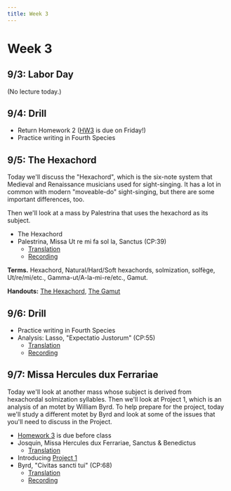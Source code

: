 ```yaml
---
title: Week 3
---
```


# Week 3

## 9/3: Labor Day

(No lecture today.)

## 9/4: Drill

* Return Homework 2 ([HW3](HW-3.pdf) is due on Friday!)
* Practice writing in Fourth Species

## 9/5: The Hexachord

Today we'll discuss the "Hexachord", which is the six-note system that 
Medieval and Renaissance musicians used for sight-singing. It has a lot 
in common with modern "moveable-do" sight-singing, but there are some 
important differences, too.

Then we'll look at a mass by Palestrina that uses the hexachord as its
subject.

* The Hexachord
* Palestrina, Missa Ut re mi fa sol la, Sanctus (CP:39)
  * [Translation](translations/mass#sanctus)
  * [Recording]() 

**Terms.** Hexachord, Natural/Hard/Soft hexachords, solmization, solfège, Ut/re/mi/etc., Gamma-ut/A-la-mi-re/etc., Gamut.

**Handouts:** [The Hexachord](hexachords.pdf), [The Gamut](gamut.pdf)

## 9/6: Drill

* Practice writing in Fourth Species
* Analysis: Lasso, "Expectatio Justorum" (CP:55)
  * [Translation](translations/expectatio-justorum)
  * [Recording]()

## 9/7: Missa Hercules dux Ferrariae

Today we'll look at another mass whose subject is derived from hexachordal
solmization syllables. Then we'll look at Project 1, which is an analysis
of an motet by William Byrd. To help prepare for the project, today we'll 
study a different motet by Byrd and look at some of the issues that you'll 
need to discuss in the Project.

* [Homework 3](HW-3.pdf) is due before class
* Josquin, Missa Hercules dux Ferrariae, Sanctus & Benedictus
  * [Translation](translations/mass#sanctus)
* Introducing [Project 1](Project-1.pdf)
* Byrd, "Civitas sancti tui" (CP:68)
  * [Translation](translations/civitas-sancti-tui)
  * [Recording]()

